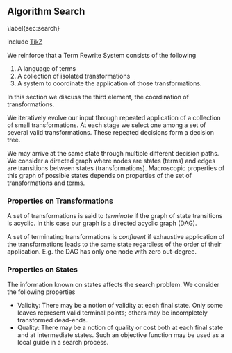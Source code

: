 Algorithm Search
----------------

\label{sec:search}

include [TikZ](tikz_search.md)

We reinforce that a Term Rewrite System consists of the following

1.  A language of terms
2.  A collection of isolated transformations
3.  A system to coordinate the application of those transformations.

In this section we discuss the third element, the coordination of transformations.  

We iteratively evolve our input through repeated application of a collection of small transformations.  At each stage we select one among a set of several valid transformations.  These repeated decisions form a decision tree.

We may arrive at the same state through multiple different decision paths.  We consider a directed graph where nodes are states (terms) and edges are transitions between states (transformations).  Macroscopic properties of this graph of possible states depends on properties of the set of transformations and terms.


### Properties on Transformations

A set of transformations is said to *terminate* if the graph of state transitions is acyclic.  In this case our graph is a directed acyclic graph (DAG).

A set of terminating transformations is *confluent* if exhaustive application of the transformations leads to the same state regardless of the order of their application.  E.g. the DAG has only one node with zero out-degree.


### Properties on States 

The information known on states affects the search problem.  We consider the following properties

*   Validity:  There may be a notion of validity at each final state.  Only some leaves represent valid terminal points; others may be incompletely transformed dead-ends.
*   Quality:  There may be a notion of quality or cost both at each final state and at intermediate states.  Such an objective function may be used as a local guide in a search process.
